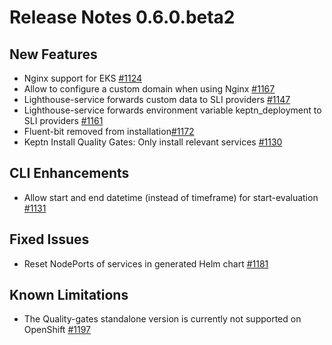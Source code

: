 # Release Notes 0.6.0.beta2

## New Features
- Nginx support for EKS [#1124](https://github.com/keptn/keptn/issues/1124)
- Allow to configure a custom domain when using Nginx [#1167](https://github.com/keptn/keptn/issues/1167)
- Lighthouse-service forwards custom data to SLI providers [#1147](https://github.com/keptn/keptn/issues/1147)
- Lighthouse-service forwards environment variable keptn_deployment to SLI providers [#1161](https://github.com/keptn/keptn/issues/1161)
- Fluent-bit removed from installation[#1172](https://github.com/keptn/keptn/issues/1172)
- Keptn Install Quality Gates: Only install relevant services [#1130](https://github.com/keptn/keptn/issues/1130)

## CLI Enhancements
- Allow start and end datetime (instead of timeframe) for start-evaluation [#1131](https://github.com/keptn/keptn/issues/1131)

## Fixed Issues
- Reset NodePorts of services in generated Helm chart [#1181](https://github.com/keptn/keptn/issues/1181)

## Known Limitations
- The Quality-gates standalone version is currently not supported on OpenShift [#1197](https://github.com/keptn/keptn/issues/1197)
